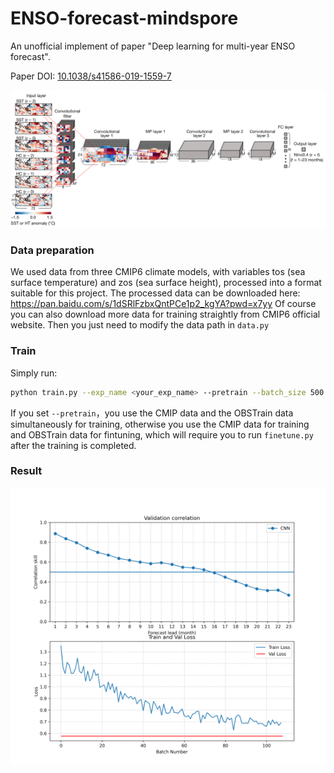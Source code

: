 # ENSO-forecast-mindspore
An unofficial implement of paper "Deep learning for multi-year ENSO forecast".

Paper DOI: [10.1038/s41586-019-1559-7](https://doi.org/10.1038/s41586-019-1559-7) 

![image-20250615113058652](./img/cnn.png)

### Data preparation

We used data from three CMIP6 climate models, with variables tos (sea surface temperature) and zos (sea surface height), processed into a format suitable for this project. The processed data can be downloaded here: https://pan.baidu.com/s/1dSRlFzbxQntPCe1p2_kgYA?pwd=x7yy  Of course you can also download more data for training straightly from CMIP6 official website. Then you just need to modify the data path in `data.py`

### Train

Simply run:

```bash
python train.py --exp_name <your_exp_name> --pretrain --batch_size 500 --epochs 10
```

If you set `--pretrain`，you use the CMIP data and the OBSTrain data simultaneously for training, otherwise you use the CMIP data for training and OBSTrain data for fintuning, which will require you to run `finetune.py` after the training is completed.

### Result

![image-20250615113825666](./img/result.png)
